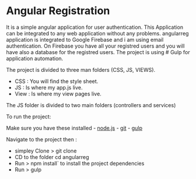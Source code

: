 # Angular Registration
It is a simple angular application for user authentication.
This Application can be integrated to any web application without any problems.
angularreg application is integrated to Google Firebase and i am using email authentication.
On Firebase you have all your registred users and you will have also a database for the registred users.
The project is using # Gulp for application automation.

The project is divided to three man folders (CSS, JS, VIEWS).

* CSS : You will find the style sheet.
* JS : Is where my app.js live.
* View : Is where my view pages live.

The JS folder is divided  to two main folders (controllers and services)

To run the project:


Make sure you have these installed
	- [node.js](http://nodejs.org/)
	- [git](http://git-scm.com/)
 	- [gulp](http://gulpjs.com/)


Navigate to the project then : 
* simpley Clone > git clone
* CD to the folder cd angularreg
* Run > npm install` to install the project dependencies
* Run > gulp


